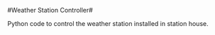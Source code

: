 #Weather Station Controller#

Python code to control the weather station installed in station house.


